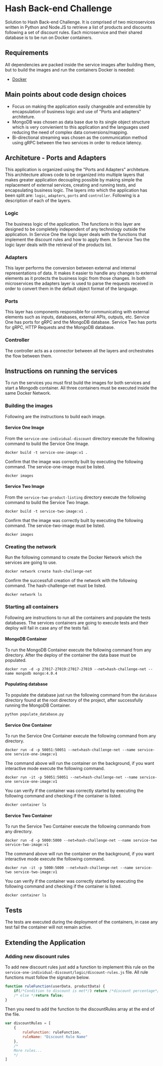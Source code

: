 # Hash Back-end Challenge

Solution to Hash Back-end Challenge. It is comprised of two microservices written in Python and Node.JS to retrieve a list of products and discounts following a set of discount rules. Each microservice and their shared database is to be run on Docker containers.

## Requirements

All dependencies are packed inside the service images after building them, but to build the images and run the containers Docker is needed:

* [Docker](https://docs.docker.com/install/)

## Main points about code design choices

* Focus on making the application easily changeable and extensible by encapsulation of business logic and use of "Ports and adapters" architeture.
* MongoDB was chosen as data base due to its single object structure which is very convienient to this application and the languages used reducing the need of complex data conversions/mapping.
* Bi-directional streaming was chosen as the communication method using gRPC between the two services in order to reduce latency.

## Architeture - Ports and Adapters

This application is organized using the "Ports and Adapters" architeture. This architecture allows code to be organized into multiple layers that makes greater application decoupling possible by making simple the replacement of external services, creating and running tests, and encapsulating business logic. The layers into which the application has been split are: `logic`, `adapters`, `ports` and `controller`. Following is a description of each of the layers.

### Logic

The business logic of the application. The functions in this layer are designed to be completely independent of any technology outside the application. In Service One the logic layer deals with the functions that implement the discount rules and how to apply them. In Service Two the logic layer deals with the retrieval of the products list.

### Adapters

This layer performs the conversion between external and internal representations of data. It makes it easier to handle any changes to external elements as it protects the business logic from those changes. In both microservices the adapters layer is used to parse the requests received in order to convert them in the default object format of the language.

### Ports

This layer has components responsible for communicating with external elements such as inputs, databases, external APIs, outputs, etc. Service One has ports for gRPC and the MongoDB database. Service Two has ports for gRPC, HTTP Requests and the MongoDB database.

### Controller

The controller acts as a connector between all the layers and orchestrates the flow between them.

## Instructions on running the services

To run the services you must first build the images for both services and start a Mongodb container. All three containers must be executed inside the same Docker Network.

### Building the images

Following are the instructions to build each image.

#### Service One Image

From the `service-one-individual-discount` directory execute the following command to build the Service One Image.

```
docker build -t service-one-image:v1 .
```

Confirm that the image was correctly built by executing the following command. The service-one-image must be listed.

```
docker images
```

#### Service Two Image

From the `service-two-product-listing` directory execute the following command to build the Service Two Image.

```
docker build -t service-two-image:v1 .
```

Confirm that the image was correctly built by executing the following command. The service-two-image must be listed.

```
docker images
```

### Creating the network

Run the following command to create the Docker Network which the services are going to use.

```
docker network create hash-challenge-net
```

Confirm the successfull creation of the network with the following command. The hash-challenge-net must be listed.

```
docker network ls
```

### Starting all containers

Following are instructions to run all the containers and populate the tests databases. The services containers are going to execute tests and their deploy will fail in case any of the tests fail.

#### MongoDB Container

To run the MongoDB Container execute the following command from any directory. After the deploy of the container the data base must be populated.

```
docker run -d -p 27017-27019:27017-27019 --net=hash-challenge-net --name mongodb mongo:4.0.4
```

#### Populating database

To populate the database just run the following command from the `database` directory found at the root directory of the project, after successfully running the MongoDB Container.

```
python populate_database.py
```

#### Service One Container
 
To run the Service One Container execute the following command from any directory.

```
docker run -d -p 50051:50051 --net=hash-challenge-net --name service-one service-one-image:v1
```

The command above will run the container on the background, if you want interactive mode execute the following command.

```
docker run -it -p 50051:50051 --net=hash-challenge-net --name service-one service-one-image:v1
```

You can verify if the container was correctly started by executing the following command and checking if the container is listed.

```
docker container ls
```

#### Service Two Container

To run the Service Two Container execute the following commando from any directory.
 
 ```
 docker run -d -p 5000:5000 --net=hash-challenge-net --name service-two service-two-image:v1
 ```

 The command above will run the container on the background, if you want interactive mode execute the following command.

 ```
 docker run -it -p 5000:5000 --net=hash-challenge-net --name service-two service-two-image:v1
 ```

 You can verify if the container was correctly started by executing the following command and checking if the container is listed.

 ```
 docker container ls
 ```

## Tests

The tests are executed during the deployment of the containers, in case any test fail the container will not remain active.

## Extending the Application

### Adding new discount rules

To add new discount rules just add a function to implement this rule on the `service-one-individual-discount/logic/discount-rules.js` file.
All rule functions must follow the signature below.

```javascript
function ruleFunction(userData, productData) {
    if(/*Condition to discount is met*/) return /*discount percentage*/;
    /* else */return false;
}
```

Then you need to add the function to the discountRules array at the end of the file.

```javascript
var discountRules = [
    {
        ruleFunction: ruleFunction,
        ruleName: "Discount Rule Name" 
    }, 
    /*
    More rules...
    */
]
```